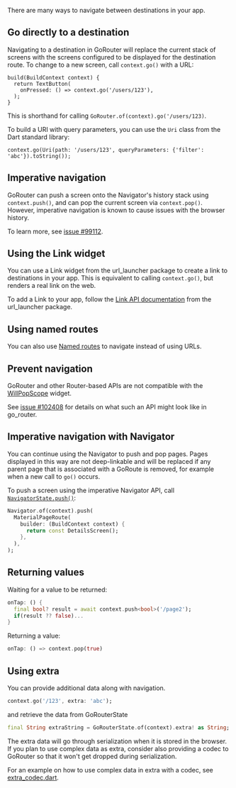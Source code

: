 There are many ways to navigate between destinations in your app.

## Go directly to a destination
Navigating to a destination in GoRouter will replace the current stack of screens with the screens configured to be displayed
for the destination route. To change to a new screen, call `context.go()` with a URL:

```
build(BuildContext context) {
  return TextButton(
    onPressed: () => context.go('/users/123'),
  );
}
```

This is shorthand for calling `GoRouter.of(context).go('/users/123)`.

To build a URI with query parameters, you can use the `Uri` class from the Dart standard library:

```
context.go(Uri(path: '/users/123', queryParameters: {'filter': 'abc'}).toString());
```

## Imperative navigation
GoRouter can push a screen onto the Navigator's history
stack using `context.push()`, and can pop the current screen via
`context.pop()`. However, imperative navigation is known to cause issues with
the browser history.

To learn more, see [issue
#99112](https://github.com/flutter/flutter/issues/99112).

## Using the Link widget
You can use a Link widget from the url_launcher package to create a link to destinations in
your app. This is equivalent to calling `context.go()`, but renders a real link
on the web.

To add a Link to your app, follow the [Link API
documentation](https://pub.dev/documentation/url_launcher/latest/link/Link-class.html)
from the url_launcher package.

## Using named routes
You can also use [Named routes] to navigate instead of using URLs.

## Prevent navigation
GoRouter and other Router-based APIs are not compatible with the
[WillPopScope](https://api.flutter.dev/flutter/widgets/WillPopScope-class.html)
widget.

See [issue #102408](https://github.com/flutter/flutter/issues/102408)
for details on what such an API might look like in go_router.

## Imperative navigation with Navigator
You can continue using the Navigator to push and pop pages. Pages displayed in
this way are not deep-linkable and will be replaced if any parent page that is
associated with a GoRoute is removed, for example when a new call to `go()`
occurs.

To push a screen using the imperative Navigator API, call
[`NavigatorState.push()`](https://api.flutter.dev/flutter/widgets/NavigatorState/push.html):

```dart
Navigator.of(context).push(
  MaterialPageRoute(
    builder: (BuildContext context) {
      return const DetailsScreen();
    },
  ),
);
```

## Returning values
Waiting for a value to be returned:

```dart
onTap: () {
  final bool? result = await context.push<bool>('/page2');
  if(result ?? false)...
}
```

Returning a value:

```dart
onTap: () => context.pop(true)
```

## Using extra
You can provide additional data along with navigation.

```dart
context.go('/123', extra: 'abc');
```

and retrieve the data from GoRouterState

```dart
final String extraString = GoRouterState.of(context).extra! as String;
```

The extra data will go through serialization when it is stored in the browser.
If you plan to use complex data as extra, consider also providing a codec
to GoRouter so that it won't get dropped during serialization.

For an example on how to use complex data in extra with a codec, see
[extra_codec.dart](https://github.com/flutter/packages/blob/main/packages/go_router/example/lib/extra_codec.dart).


[Named routes]: https://pub.dev/documentation/go_router/latest/topics/Named%20routes-topic.html
